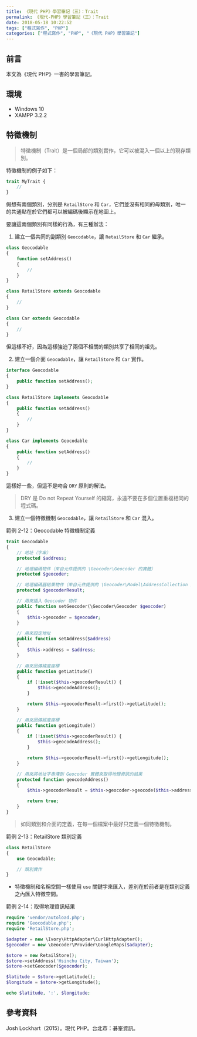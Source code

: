 ```yaml
---
title: 《現代 PHP》學習筆記（三）：Trait
permalink: 《現代-PHP》學習筆記（三）：Trait
date: 2018-05-18 10:22:52
tags: ["程式寫作", "PHP"]
categories: ["程式寫作", "PHP", "《現代 PHP》學習筆記"]
---
```


## 前言
本文為《現代 PHP》一書的學習筆記。

## 環境
- Windows 10
- XAMPP 3.2.2

## 特徵機制
> 特徵機制（Trait）是一個局部的類別實作，它可以被混入一個以上的現存類別。

特徵機制的例子如下：
```PHP
trait MyTrait {
    //
}
```

假想有兩個類別，分別是 `RetailStore` 和 `Car`，它們並沒有相同的母類別，唯一的共通點在於它們都可以被編碼後顯示在地圖上。

要讓這兩個類別有同樣的行為，有三種辦法：

1. 建立一個共同的副類別 `Geocodable`，讓 `RetailStore` 和 `Car` 繼承。

```PHP
class Geocodable 
{
    function setAddress() 
    {
        //
    }
}

class RetailStore extends Geocodable 
{
    //
}

class Car extends Geocodable 
{
    //
}
```
但這樣不好，因為這樣強迫了兩個不相關的類別共享了相同的祖先。

2. 建立一個介面 `Geocodable`，讓 `RetailStore` 和 `Car` 實作。

```PHP
interface Geocodable 
{
    public function setAddress();
}

class RetailStore implements Geocodable 
{
    public function setAddress() 
    {
        //
    }
}

class Car implements Geocodable 
{
    public function setAddress() 
    {
        //
    }
}
```
這樣好一些，但這不是吻合 `DRY` 原則的解法。

> DRY 是 Do not Repeat Yourself 的縮寫，永遠不要在多個位置重複相同的程式碼。

3. 建立一個特徵機制 `Geocodable`，讓 `RetailStore` 和 `Car` 混入。

範例 2-12：Geocodable 特徵機制定義
```PHP
trait Geocodable
{
    // 地址（字串）
    protected $address;

    // 地理編碼物件（來自元件提供的 \Geocoder\Geocoder 的實體）
    protected $geocoder;

    // 地理編碼器結果物件（來自元件提供的 \Geocoder\Model\AddressCollection 的實體）
    protected $geocoderResult; 

    // 用來插入 Geocoder 物件
    public function setGeocoder(\Geocoder\Geocoder $geocoder)
    {
        $this->geocoder = $geocoder;
    }

    // 用來設定地址
    public function setAddress($address)
    {
        $this->address = $address;
    }

    // 用來回傳緯度座標
    public function getLatitude()
    {
        if (!isset($this->geocoderResult)) {
            $this->geocodeAddress();
        }

        return $this->geocoderResult->first()->getLatitude();
    }

    // 用來回傳經度座標
    public function getLongitude()
    {
        if (!isset($this->geocoderResult)) {
            $this->geocodeAddress();
        }

        return $this->geocoderResult->first()->getLongitude();
    }

    // 用來將地址字串傳到 Geocoder 實體來取得地理資訊的結果
    protected function geocodeAddress()
    {
        $this->geocoderResult = $this->geocoder->geocode($this->address);

        return true;
    }
}
```
> 如同類別和介面的定義，在每一個檔案中最好只定義一個特徵機制。

範例 2-13：RetailStore 類別定義
```PHP
class RetailStore
{
    use Geocodable;

    // 類別實作
}
```
- 特徵機制和名稱空間一樣使用 `use` 關鍵字來匯入，差別在於前者是在類別定義之內匯入特徵空間。

範例 2-14：取得地理資訊結果
```PHP
require 'vendor/autoload.php';
require 'Geocodable.php';
require 'RetailStore.php';

$adapter = new \Ivory\HttpAdapter\CurlHttpAdapter();
$geocoder = new \Geocoder\Provider\GoogleMaps($adapter);

$store = new RetailStore();
$store->setAddress('Hsinchu City, Taiwan');
$store->setGeocoder($geocoder);

$latitude = $store->getLatitude();
$longitude = $store->getLongitude();

echo $latitude, ':', $longitude;
```

## 參考資料
Josh Lockhart（2015）。現代 PHP。台北市：碁峯資訊。